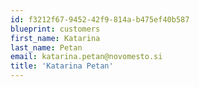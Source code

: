 ```yaml
---
id: f3212f67-9452-42f9-814a-b475ef40b587
blueprint: customers
first_name: Katarina
last_name: Petan
email: katarina.petan@novomesto.si
title: 'Katarina Petan'
---
```

